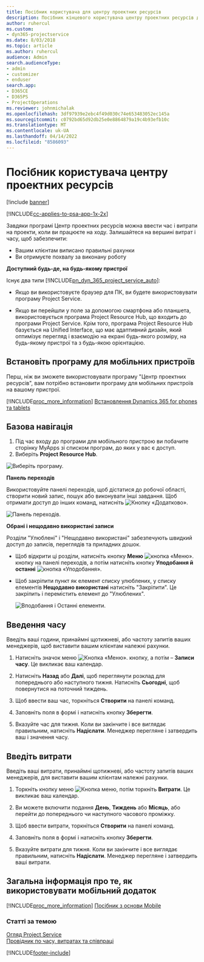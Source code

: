 ```yaml
---
title: Посібник користувача для центру проектних ресурсів
description: Посібник кінцевого користувача центру проектних ресурсів для Project Service
author: ruhercul
ms.custom:
- dyn365-projectservice
ms.date: 8/03/2018
ms.topic: article
ms.author: ruhercul
audience: Admin
search.audienceType:
- admin
- customizer
- enduser
search.app:
- D365CE
- D365PS
- ProjectOperations
ms.reviewer: johnmichalak
ms.openlocfilehash: 3df97939e2ebc4f49d030c74e653483052ec145a
ms.sourcegitcommit: c0792bd65d92db25e0e8864879a19c4b93efb10c
ms.translationtype: MT
ms.contentlocale: uk-UA
ms.lasthandoff: 04/14/2022
ms.locfileid: "8586093"
---
```

# <a name="user-guide-for-project-resource-hub"></a>Посібник користувача центру проектних ресурсів

[!include [banner](../includes/psa-now-project-operations.md)]

[!INCLUDE[cc-applies-to-psa-app-1x-2x](../includes/cc-applies-to-psa-app-1x-2x.md)]

Завдяки програмі Центр проектних ресурсів можна ввести час і витрати на проекти, коли ви працюєте на ходу. Залишайтеся на вершині витрат і часу, щоб забезпечити:

- Вашим клієнтам виписано правильні рахунки
- Ви отримуєте похвалу за виконану роботу

**Доступний будь-де, на будь-якому пристрої**

Існує два типи [!INCLUDE[pn_dyn_365_project_service_auto](../includes/pn-dyn-365-project-service-auto.md)]: 

- Якщо ви використовуєте браузер для ПК, ви будете використовувати програму Project Service. 

- Якщо ви перейшли у поле за допомогою смартфона або планшета, використовується програма Project Resource Hub, що входить до програми Project Service. Крім того, програма Project Resource Hub базується на Unified Interface, що має адаптивний дизайн, який оптимізує перегляд і взаємодію на екрані будь-якого розміру, на будь-якому пристрої та з будь-якою орієнтацією. 


## <a name="install-the-mobile-app"></a>Встановіть програму для мобільних пристроїв
Перш, ніж ви зможете використовувати програму "Центр проектних ресурсів", вам потрібно встановити програму для мобільних пристроїв на вашому пристрої. 

[!INCLUDE[proc_more_information](../includes/proc-more-information.md)] [Встановлення Dynamics 365 for phones та tablets](/dynamics365/mobile-app/install-dynamics-365-for-phones-and-tablets)

## <a name="basic-navigation"></a>Базова навігація
1.  Під час входу до програми для мобільного пристрою ви побачите сторінку MyApps зі списком програм, до яких у вас є доступ. 
2.  Виберіть **Project Resource Hub**.

![Виберіть програму.](media/chooseApp_1.png "Вибрати програму")

**Панель переходів**

Використовуйте панелі переходів, щоб дістатися до робочої області, створити новий запис, пошук або виконувати інші завдання. Щоб отримати доступ до інших команд, натисніть ![Кнопку «Додатково»](media/MoreButton.png "Кнопка «Додатково»").

![Панель переходів.](media/NavBar_2.png "Панель переходів")

**Обрані і нещодавно використані записи**

Розділи "Улюблені" і "Нещодавно використані" забезпечують швидкий доступ до записів, переглядів та приладних дошок. 

- Щоб відкрити ці розділи, натисніть кнопку **Меню** ![кнопка «Меню».](media/MenuButton.png "Кнопка меню") кнопку на панелі переходів, а потім натисніть кнопку **Уподобання й останні** ![кнопка «Уподобання»](media/FavButton.png "Кнопка вподобань").

- Щоб закріпити пункт як елемент списку улюблених, у списку елементів **Нещодавно використані** натисніть "Закріпити". Це закріпить і перемістить елемент до "Улюблених".

  ![Вподобання і Останні елементи.](media/Favs_3.png "&quot;Уподобання&quot; й &quot;Недавні&quot;")
 
## <a name="enter-time"></a>Введення часу
Введіть ваші години, принаймні щотижневі, або частоту запитів ваших менеджерів, щоб виставити вашим клієнтам належні рахунки.

1. Натисніть значок меню ![Кнопка «Меню».](media/MenuButton.png "Кнопка меню") кнопку, а потім – **Записи часу**. Це викликає ваш календар.

2. Натисніть **Назад** або **Далі**, щоб переглянути розклад для попереднього або наступного тижня. Натисніть **Сьогодні**, щоб повернутися на поточний тиждень.

3. Щоб ввести ваш час, торкніться **Створити** на панелі команд. 

4. Заповніть поля в формі і натисніть кнопку **Зберегти**.

5. Вказуйте час для тижня. Коли ви закінчите і все виглядає правильним, натисніть **Надіслати**. Менеджер перегляне і затвердить ваш і значення часу.

## <a name="enter-expenses"></a>Введіть витрати 
Введіть ваші витрати, принаймні щотижневі, або частоту запитів ваших менеджерів, для виставити вашим клієнтам належні рахунки.

1. Торкніть кнопку меню ![Кнопка меню](media/MenuButton.png "Кнопка меню"), потім торкніть **Витрати**. Це викликає ваш календар.

2. Ви можете включити подання **День**, **Тиждень** або **Місяць**, або перейти до попереднього чи наступного часового проміжку. 

3. Щоб ввести витрати, торкніться **Створити** на панелі команд. 

4. Заповніть поля в формі і натисніть кнопку **Зберегти**.

5. Вказуйте витрати для тижня. Коли ви закінчите і все виглядає правильним, натисніть **Надіслати**. Менеджер перегляне і затвердить ваші витрати.

## <a name="general-information-on-how-to-use-the-mobile-app"></a>Загальна інформація про те, як використовувати мобільний додаток 
[!INCLUDE[proc_more_information](../includes/proc-more-information.md)] [Посібник з основи Mobile](/dynamics365/mobile-app/dynamics-365-phones-tablets-users-guide)

### <a name="see-also"></a>Статті за темою  
 [Огляд Project Service](../psa/overview.md)   
 [Провідник по часу, витратах та співпраці](../psa/time-expense-collaboration-guide.md)   
 


[!INCLUDE[footer-include](../includes/footer-banner.md)]
